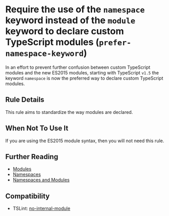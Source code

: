# Require the use of the `namespace` keyword instead of the `module` keyword to declare custom TypeScript modules (`prefer-namespace-keyword`)

In an effort to prevent further confusion between custom TypeScript modules and the new ES2015 modules, starting
with TypeScript `v1.5` the keyword `namespace` is now the preferred way to declare custom TypeScript modules.

## Rule Details

This rule aims to standardize the way modules are declared.

## When Not To Use It

If you are using the ES2015 module syntax, then you will not need this rule.

## Further Reading

-   [Modules](https://www.typescriptlang.org/docs/handbook/modules.html)
-   [Namespaces](https://www.typescriptlang.org/docs/handbook/namespaces.html)
-   [Namespaces and Modules](https://www.typescriptlang.org/docs/handbook/namespaces-and-modules.html)

## Compatibility

-   TSLint: [no-internal-module](https://palantir.github.io/tslint/rules/no-internal-module/)
